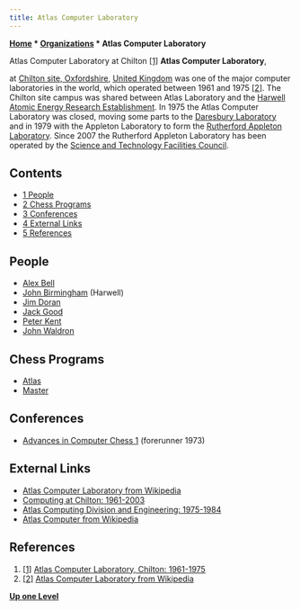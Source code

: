```yaml
---
title: Atlas Computer Laboratory
---
```

**[Home](Home "Home") * [Organizations](Organizations "Organizations") * Atlas Computer Laboratory**

[](http://www.chilton-computing.org.uk/acl/home.htm) Atlas Computer Laboratory at Chilton <a id="cite-note-1" href="#cite-ref-1">[1]</a>
**Atlas Computer Laboratory**,

at [Chilton site, Oxfordshire](https://en.wikipedia.org/wiki/Chilton,_Oxfordshire), [United Kingdom](https://en.wikipedia.org/wiki/United_Kingdom) was one of the major computer laboratories in the world, which operated between 1961 and 1975 <a id="cite-note-2" href="#cite-ref-2">[2]</a>. The Chilton site campus was shared between Atlas Laboratory and the [Harwell Atomic Energy Research Establishment](https://en.wikipedia.org/wiki/Harwell_Laboratory). In 1975 the Atlas Computer Laboratory was closed, moving some parts to the [Daresbury Laboratory](https://en.wikipedia.org/wiki/Daresbury_Laboratory) and in 1979 with the Appleton Laboratory to form the [Rutherford Appleton Laboratory](https://en.wikipedia.org/wiki/Rutherford_Appleton_Laboratory). Since 2007 the Rutherford Appleton Laboratory has been operated by the [Science and Technology Facilities Council](https://en.wikipedia.org/wiki/Science_and_Technology_Facilities_Council).

## Contents

- [1 People](#people)
- [2 Chess Programs](#chess-programs)
- [3 Conferences](#conferences)
- [4 External Links](#external-links)
- [5 References](#references)

## People

- [Alex Bell](Alex_Bell "Alex Bell")
- [John Birmingham](John_Birmingham "John Birmingham") (Harwell)
- [Jim Doran](Jim_Doran "Jim Doran")
- [Jack Good](Jack_Good "Jack Good")
- [Peter Kent](Peter_Kent "Peter Kent")
- [John Waldron](John_Waldron "John Waldron")

## Chess Programs

- [Atlas](Atlas "Atlas")
- [Master](Master "Master")

## Conferences

- [Advances in Computer Chess 1](Advances_in_Computer_Chess_1 "Advances in Computer Chess 1") (forerunner 1973)

## External Links

- [Atlas Computer Laboratory from Wikipedia](https://en.wikipedia.org/wiki/Atlas_Computer_Laboratory)
- [Computing at Chilton: 1961-2003](http://www.chilton-computing.org.uk/)
- [Atlas Computing Division and Engineering: 1975-1984](http://www.chilton-computing.org.uk/acd/home.htm)
- [Atlas Computer from Wikipedia](https://en.wikipedia.org/wiki/Atlas_Computer_%28Manchester%29)

## References

1. <a id="cite-ref-1" href="#cite-note-1">[1]</a> [Atlas Computer Laboratory, Chilton: 1961-1975](http://www.chilton-computing.org.uk/acl/home.htm)
1. <a id="cite-ref-2" href="#cite-note-2">[2]</a> [Atlas Computer Laboratory from Wikipedia](https://en.wikipedia.org/wiki/Atlas_Computer_Laboratory)

**[Up one Level](Organizations "Organizations")**

